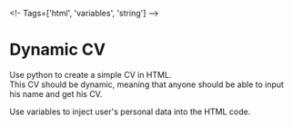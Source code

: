 <!- Tags=['html', 'variables', 'string'] -->
# Dynamic CV

Use python to create a simple CV in HTML.  
This CV should be dynamic, meaning that anyone should be able to input his name and get his CV.

Use variables to inject user's personal data into the HTML code.
